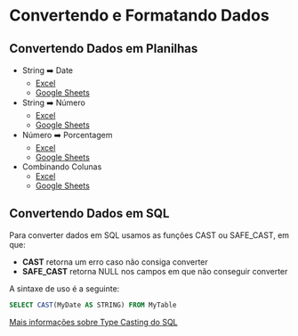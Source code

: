 # Convertendo e Formatando Dados

## Convertendo Dados em Planilhas

-  String ➡️ Date
   -  [Excel](https://www.ablebits.com/office-addins-blog/2015/03/26/excel-convert-text-date/#:~:text=Excel%20DATEVALUE%20function%20%2D%20change%20text,Excel%20recognizes%20as%20a%20date.&text=So%2C%20the%20formula%20to%20convert,stored%20as%20a%20text%20string.)
   -  [Google Sheets](https://www.ablebits.com/office-addins-blog/google-sheets-change-date-format/)
-  String ➡️ Número
   -  [Excel](https://www.ablebits.com/office-addins-blog/2018/07/18/excel-convert-text-to-number/)
   -  [Google Sheets](https://productivityspot.com/convert-text-to-numbers-google-sheets/)
-  Número ➡️ Porcentagem
   -  [Excel](https://support.microsoft.com/en-us/office/format-numbers-as-percentages-de49167b-d603-4450-bcaa-31fba6c7b6b4)
   -  [Google Sheets](https://support.google.com/docs/answer/3094284?hl=en)
-  Combinando Colunas
   -  [Excel](https://support.microsoft.com/en-us/office/combine-text-from-two-or-more-cells-into-one-cell-81ba0946-ce78-42ed-b3c3-21340eb164a6)
   -  [Google Sheets](https://www.techrepublic.com/article/how-to-split-or-combine-text-cells-with-google-sheets/)

## Convertendo Dados em SQL

Para converter dados em SQL usamos as funções CAST ou SAFE_CAST, em que:
- **CAST** retorna um erro caso não consiga converter
- **SAFE_CAST** retorna NULL nos campos em que não conseguir converter

A sintaxe de uso é a seguinte:
```sql
SELECT CAST(MyDate AS STRING) FROM MyTable
```

[Mais informações sobre Type Casting do SQL](https://rudderstack.com/guides/how-to-sql-type-casting/)
